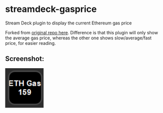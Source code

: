 # streamdeck-gasprice
Stream Deck plugin to display the current Ethereum gas price

Forked from [original repo here](https://github.com/LilyRose2798/streamdeck-gasprice). Difference is that this plugin will only show the average gas price, whereas the other one shows slow/average/fast price, for easier reading.

## Screenshot:

![screenshot](https://raw.githubusercontent.com/kintonc/streamdeck-gasprice/main/docs/screenshot.png)